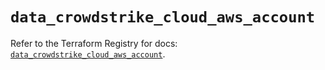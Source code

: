 # `data_crowdstrike_cloud_aws_account`

Refer to the Terraform Registry for docs: [`data_crowdstrike_cloud_aws_account`](https://registry.terraform.io/providers/crowdstrike/crowdstrike/0.0.39/docs/data-sources/cloud_aws_account).
